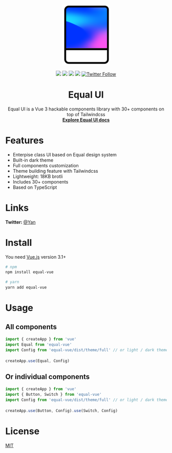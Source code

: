 <p align="center">
  <a href="https://equal-ui.github.io/Equal/">
    <img width="150" src="./docs/public/logo.svg">
  </a>

<p align="center">
<img src="https://img.shields.io/npm/v/equal-vue?color=blue">
<img src="https://img.shields.io/npm/l/equal-vue">
<img src="https://img.shields.io/npm/dw/equal-vue">
<img src="https://img.badgesize.io/https:/unpkg.com/equal-vue/?label=Brotli%20size%3A%20JS&compression=brotli">

<a href="https://twitter.com/EqualVue">
    <img src="https://img.shields.io/twitter/follow/EqualVue?label=Equal%20Vue&style=social" alt="Twitter Follow">
</a>
</p>
</p>

<h1 align="center">
  Equal UI
</h2>

<div align="center">
Equal UI is a Vue 3 hackable components library with 30+ components on top of Tailwindcss
<br>
  <a href="https://equal-ui.github.io/Equal/"><strong>Explore Equal UI docs</strong></a>
</div>

# Features

- Enterpise class UI based on Equal design system
- Built-in dark theme
- Full components customization
- Theme building feature with Tailwindcss
- Lightweight: 18KB brotli
- Includes 30+ components
- Based on TypeScript

# Links

<b> Twitter: </b> [@Yan](https://twitter.com/k0mmsussertod)

# Install

You need [Vue.js](https://v3.vuejs.org/) version 3.1+

```bash
# npm
npm install equal-vue
```

```bash
# yarn
yarn add equal-vue
```

# Usage

## All components

```js
import { createApp } from 'vue'
import Equal from 'equal-vue'
import Config from 'equal-vue/dist/theme/full' // or light / dark theme

createApp.use(Equal, Config)
```

## Or individual components

```js
import { createApp } from 'vue'
import { Button, Switch } from 'equal-vue'
import Config from 'equal-vue/dist/theme/full' // or light / dark theme

createApp.use(Button, Config).use(Switch, Config)
```

# License

[MIT](https://raw.githubusercontent.com/Equal-UI/Equal/master/LICENSE)
